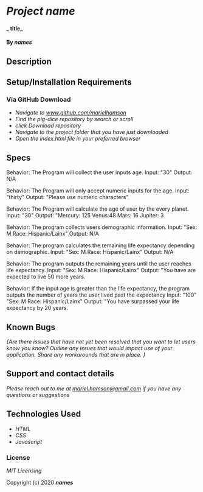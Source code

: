 # _Project name_

#### _ title_

#### By _**names**_

## Description

## Setup/Installation Requirements 

### Via GitHub Download

* _Navigate to www.github.com/marielhamson_
* _Find the pig-dice repository by search or scroll_
* _click Download repository_
* _Navigate to the project folder that you have just downloaded_
* _Open the index.html file in your preferred browser_


## Specs

Behavior: The Program will collect the user inputs age.
Input: "30"
Output: N/A 

Behavior: The Program will only accept numeric inputs for the age.
Input: "thirty"
Output: "Please use numeric characters"

Behavior: The Program will calculate the age of user by the every planet.
Input: "30"
Output: "Mercury: 125 Venus:48 Mars: 16 Jupiter: 3 

Behavior: The program collects users demographic information. 
Input: "Sex: M Race: Hispanic/Lainx" 
Output: N/A

Behavior: The program calculates the remaining life expectancy depending on demographic.
Input: "Sex: M Race: Hispanic/Lainx" 
Output: N/A

Behavior: The program outputs the remaining years until the user reaches life expectancy.
Input: "Sex: M Race: Hispanic/Lainx" 
Output: "You have are expected to live 50 more years.

Behavior: If the input age is greater than the life expectancy, the program outputs the number of years the user lived past the expectancy 
Input: "100" "Sex: M Race: Hispanic/Lainx" 
Output: "You have surpassed your life expectancy by 20 years.

## Known Bugs

_{Are there issues that have not yet been resolved that you want to let users know you know?  Outline any issues that would impact use of your application.  Share any workarounds that are in place. }_

## Support and contact details

_Please reach out to me at mariel.hamson@gmail.com if you have any questions or suggestions_

## Technologies Used

* _HTML_
* _CSS_
* _Javascript_

### License

*MIT Licensing*

Copyright (c) 2020 **_names_**